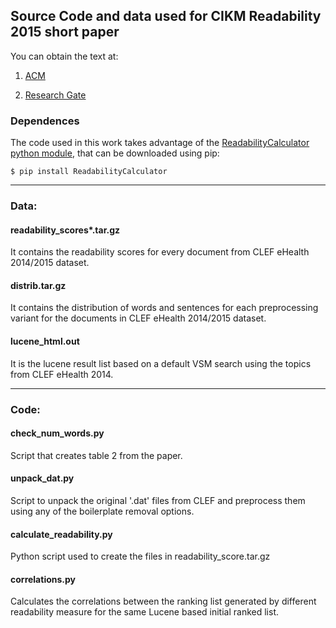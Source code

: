 ## Source Code and data used for CIKM Readability 2015 short paper
You can obtain the text at: 

1) [ACM](http://dl.acm.org/citation.cfm?id=2806613)

2) [Research Gate](https://www.researchgate.net/publication/311317104_The_Influence_of_Pre-processing_on_the_Estimation_of_Readability_of_Web_Documents)



### Dependences

The code used in this work takes advantage of the [ReadabilityCalculator python module](https://github.com/joaopalotti/readability_calculator), that can be downloaded using pip:
```
$ pip install ReadabilityCalculator
```
---------------

### Data:

#### readability_scores*.tar.gz
It contains the readability scores for every document from CLEF eHealth 2014/2015 dataset.

#### distrib.tar.gz
It contains the distribution of words and sentences for each preprocessing variant for the documents in CLEF eHealth 2014/2015 dataset.

#### lucene_html.out
It is the lucene result list based on a default VSM search using the topics from CLEF eHealth 2014.

---------------

### Code:

#### check_num_words.py
Script that creates table 2 from the paper.

#### unpack_dat.py
Script to unpack the original '.dat' files from CLEF and preprocess them using any of the boilerplate removal options.

#### calculate_readability.py
Python script used to create the files in readability_score.tar.gz

#### correlations.py
Calculates the correlations between the ranking list generated by different readability measure for the same Lucene based initial ranked list.

